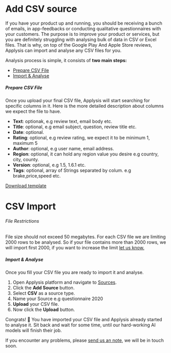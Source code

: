 # Add CSV source

If you have your product up and running, you should be receiving a bunch of emails, in app-feedbacks or conducting qualitative questionnaires with your customers. The purpose is to improve your product or services, but you are definitely struggling with analysing bulk of data in CSV or Excel files. That is why, on top of the Google Play And Apple Store reviews, Applysis can import and analyse any CSV files for you.

Analysis process is simple, it consists of **two main steps:**

-   [Prepare CSV File](#prepare-csv)
-   [Import & Analyse](#import-analyse)

##### Prepare CSV File

Once you upload your final CSV file, Applysis will start searching for specific columns in it. Here is the more detailed description about columns we expect the file to have.

-   **Text**: optionak, e.g review text, email body etc.
-   **Title**: optional, e.g email subject, question, review title etc.
-   **Date**: optional.
-   **Rating**: optional, e.g review rating, we expect it to be minimum 1, maximum 5
-   **Author**: optional, e.g user name, email address.
-   **Region**: optional, it can hold any region value you desire e.g country, city, county.
-   **Version**: optional, e.g 1.5, 1.6.1 etc.
-   **Tags**: optional, array of Strings separated by colum. e.g brake,price,speed etc.

[Download template](../assets/csv_template.csv)

#

# CSV Import

###### File Restrictions

File size should not exceed 50 megabytes. For each CSV file we are limiting 2000 rows to be analysed. So if your file contains more than 2000 rows, we will import first 2000, if you want to increase the limit [let us know.](mailto:contact@applysis.io)

##### Import & Analyse

Once you fill your CSV file you are ready to import it and analyse.

1.  Open Applysis platform and navigate to [Sources](https://app.applysis.io/sources).
2.  Click the **Add Source** button.
3.  Select **CSV** as a source type.
4.  Name your Source e.g questionnaire 2020
5.  **Upload** your CSV file.
6.  Now click the **Upload** button.

Congrats! 🎉 You have imported your CSV file and Applysis already started to analyse it. Sit back and wait for some time, until our hard-working AI models will finish their job.

If you encounter any problems, please [send us an note](mailto:contact@applysis.io), we will be in touch soon.
